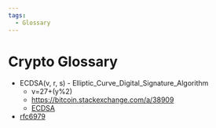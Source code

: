 ```yaml
---
tags:
  - Glossary
---
```


# Crypto Glossary

- ECDSA(v, r, s) - Elliptic_Curve_Digital_Signature_Algorithm
  - v=27+(y%2)
  - https://bitcoin.stackexchange.com/a/38909
  - [ECDSA](https://en.wikipedia.org/wiki/Elliptic_Curve_Digital_Signature_Algorithm)
- [rfc6979](https://datatracker.ietf.org/doc/html/rfc6979)
